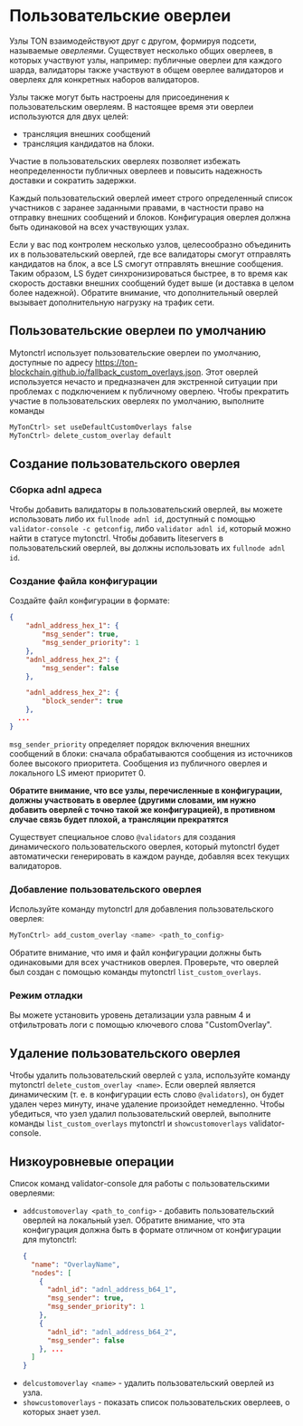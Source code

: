 # Пользовательские оверлеи

Узлы TON взаимодействуют друг с другом, формируя подсети, называемые *оверлеями*. Существует несколько общих оверлеев, в которых участвуют узлы, например: публичные оверлеи для каждого шарда, валидаторы также участвуют в общем оверлее валидаторов и оверлеях для конкретных наборов валидаторов.

Узлы также могут быть настроены для присоединения к пользовательским оверлеям.
В настоящее время эти оверлеи используются для двух целей:

- трансляция внешних сообщений
- трансляция кандидатов на блоки.

Участие в пользовательских оверлеях позволяет избежать неопределенности публичных оверлеев и повысить надежность доставки и сократить задержки.

Каждый пользовательский оверлей имеет строго определенный список участников с заранее заданными правами, в частности право на отправку внешних сообщений и блоков. Конфигурация оверлея должна быть одинаковой на всех участвующих узлах.

Если у вас под контролем несколько узлов, целесообразно объединить их в пользовательский оверлей, где все валидаторы смогут отправлять кандидатов на блок, а все LS смогут отправлять внешние сообщения. Таким образом, LS будет синхронизироваться быстрее, в то время как скорость доставки внешних сообщений будет выше (и доставка в целом более надежной). Обратите внимание, что дополнительный оверлей вызывает дополнительную нагрузку на трафик сети.

## Пользовательские оверлеи по умолчанию

Mytonctrl использует пользовательские оверлеи по умолчанию, доступные по адресу https://ton-blockchain.github.io/fallback_custom_overlays.json. Этот оверлей используется нечасто и предназначен для экстренной ситуации при проблемах с подключением к публичному оверлею.
Чтобы прекратить участие в пользовательских оверлеях по умолчанию, выполните команды

```bash
MyTonCtrl> set useDefaultCustomOverlays false
MyTonCtrl> delete_custom_overlay default
```

## Создание пользовательского оверлея

### Сборка adnl адреса

Чтобы добавить валидаторы в пользовательский оверлей, вы можете использовать либо их `fullnode adnl id`, доступный с помощью `validator-console -c getconfig`, либо `validator adnl id`, который можно найти в статусе mytonctrl.
Чтобы добавить liteservers в пользовательский оверлей, вы должны использовать их `fullnode adnl id`.

### Создание файла конфигурации

Создайте файл конфигурации в формате:

```json
{
    "adnl_address_hex_1": {
        "msg_sender": true,
        "msg_sender_priority": 1
    },
    "adnl_address_hex_2": {
        "msg_sender": false
    },

    "adnl_address_hex_2": {
        "block_sender": true
    },
  ...
}
```

`msg_sender_priority` определяет порядок включения внешних сообщений в блоки: сначала обрабатываются сообщения из источников более высокого приоритета. Сообщения из публичного оверлея и локального LS имеют приоритет 0.

**Обратите внимание, что все узлы, перечисленные в конфигурации, должны участвовать в оверлее (другими словами, им нужно добавить оверлей с точно такой же конфигурацией), в противном случае связь будет плохой, а трансляции прекратятся**

Существует специальное слово `@validators` для создания динамического пользовательского оверлея, который mytonctrl будет автоматически генерировать в каждом раунде, добавляя всех текущих валидаторов.

### Добавление пользовательского оверлея

Используйте команду mytonctrl для добавления пользовательского оверлея:

```bash
MyTonCtrl> add_custom_overlay <name> <path_to_config>
```

Обратите внимание, что имя и файл конфигурации должны быть одинаковыми для всех участников оверлея. Проверьте, что оверлей был создан с помощью команды mytonctrl `list_custom_overlays`.

### Режим отладки

Вы можете установить уровень детализации узла равным 4 и отфильтровать логи с помощью ключевого слова "CustomOverlay".

## Удаление пользовательского оверлея

Чтобы удалить пользовательский оверлей с узла, используйте команду mytonctrl `delete_custom_overlay <name>`. Если оверлей является динамическим (т. е. в конфигурации есть слово `@validators`), он будет удален через минуту, иначе удаление произойдет немедленно. Чтобы убедиться, что узел удалил пользовательский оверлей, выполните команды `list_custom_overlays` mytonctrl и `showcustomoverlays` validator-console.

## Низкоуровневые операции

Список команд validator-console для работы с пользовательскими оверлеями:

- `addcustomoverlay <path_to_config>` - добавить пользовательский оверлей на локальный узел. Обратите внимание, что эта конфигурация должна быть в формате отличном от конфигурации для mytonctrl:
  ```json
  {
    "name": "OverlayName",
    "nodes": [
      {
        "adnl_id": "adnl_address_b64_1",
        "msg_sender": true,
        "msg_sender_priority": 1
      },
      {
        "adnl_id": "adnl_address_b64_2",
        "msg_sender": false
      }, ...
    ]
  }
  ```
- `delcustomoverlay <name>` - удалить пользовательский оверлей из узла.
- `showcustomoverlays` - показать список пользовательских оверлеев, о которых знает узел.


